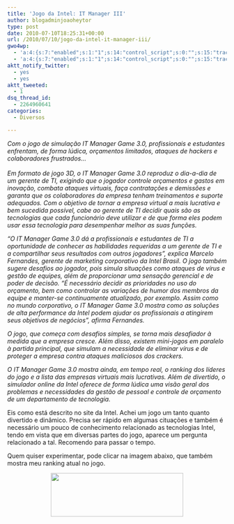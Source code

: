 ```yaml
---
title: 'Jogo da Intel: IT Manager III'
author: blogadminjoaoheytor
type: post
date: 2010-07-10T18:25:31+00:00
url: /2010/07/10/jogo-da-intel-it-manager-iii/
gwo4wp:
  - 'a:4:{s:7:"enabled";s:1:"1";s:14:"control_script";s:0:"";s:15:"tracking_script";s:0:"";s:17:"conversion_script";s:0:"";}'
  - 'a:4:{s:7:"enabled";s:1:"1";s:14:"control_script";s:0:"";s:15:"tracking_script";s:0:"";s:17:"conversion_script";s:0:"";}'
aktt_notify_twitter:
  - yes
  - yes
aktt_tweeted:
  - 1
dsq_thread_id:
  - 2264960641
categories:
  - Diversos

---
```

_Com o jogo de simulação IT Manager Game 3.0, profissionais e estudantes enfrentam, de forma lúdica, orçamentos limitados, ataques de hackers e colaboradores frustrados&#8230;  
   
Em formato de jogo 3D, o IT Manager Game 3.0 reproduz o dia-a-dia de um gerente de TI, exigindo que o jogador controle orçamentos e gastos em inovação, combata ataques virtuais, faça contratações e demissões e garanta que os colaboradores da empresa tenham treinamentos e suporte adequados. Com o objetivo de tornar a empresa virtual a mais lucrativa e bem sucedida possível, cabe ao gerente de TI decidir quais são as tecnologias que cada funcionário deve utilizar e de que forma eles podem usar essa tecnologia para desempenhar melhor as suas funções._

_&#8220;O IT Manager Game 3.0 dá a profissionais e estudantes de TI a oportunidade de conhecer as habilidades requeridas a um gerente de TI e a compartilhar seus resultados com outros jogadores&#8221;, explica Marcelo Fernandes, gerente de marketing corporativo da Intel Brasil. O jogo também sugere desafios ao jogador, pois simula situações como ataques de vírus e gestão de equipes, além de proporcionar uma sensação gerencial e de poder de decisão. &#8220;É necessário decidir as prioridades no uso do orçamento, bem como controlar as variações de humor dos membros da equipe e manter-se continuamente atualizado, por exemplo. Assim como no mundo corporativo, o IT Manager Game 3.0 mostra como as soluções de alta performance da Intel podem ajudar os profissionais a atingirem seus objetivos de negócios&#8221;, afirma Fernandes._

_O jogo, que começa com desafios simples, se torna mais desafiador à medida que a empresa cresce. Além disso, existem mini-jogos em paralelo à partida principal, que simulam a necessidade de eliminar vírus e de proteger a empresa contra ataques maliciosos dos crackers._

_O IT Manager Game 3.0 mostra ainda, em tempo real, o ranking dos líderes do jogo e a lista das empresas virtuais mais lucrativas. Além de divertido, o simulador online da Intel oferece de forma lúdica uma visão geral dos problemas e necessidades da gestão de pessoal e controle de orçamento de um departamento de tecnologia._

Eis como está descrito no site da Intel. Achei um jogo um tanto quanto divertido e dinâmico. Precisa ser rápido em algumas cituações e também é necessário um pouco de conhecimento relacionado as tecnologias Intel, tendo em vista que em diversas partes do jogo, aparece um pergunta relacionado a tal. Recomendo para passar o tempo.

Quem quiser experimentar, pode clicar na imagem abaixo, que também mostra meu ranking atual no jogo.

<p style="text-align: center">
  <a href="http://itmanager3.intel.com/en-US/default.aspx?id=2ba3646e-8285-4ae4-94e1-6a2e9f558b09" target="_blank" class="broken_link"><img loading="lazy" class="aligncenter" src="http://itmanager3.intel.com/en-us/users/Badge.axd/2ba3646e-8285-4ae4-94e1-6a2e9f558b09" border="0" alt="" width="304" height="100" /></a>
</p>